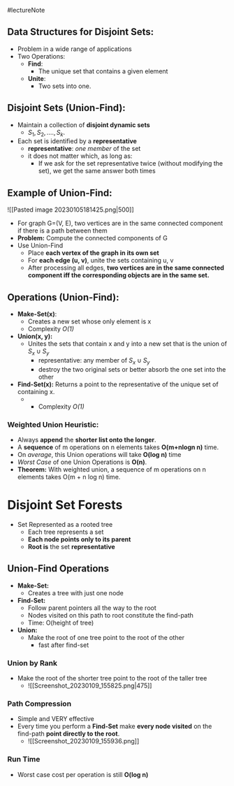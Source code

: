 #lectureNote
## Data Structures for Disjoint Sets:
- Problem in a wide range of applications
- Two Operations:
	- **Find**:
		- The unique set that contains a given element
	- **Unite**:
		- Two sets into one.

## Disjoint Sets (Union-Find):
- Maintain a collection of **disjoint dynamic sets** 
	- ${S_1, S_2, ...., S_k }$. 
- Each set is identified by a **representative**
	- **representative**: *one member* of the set
	- it does not matter which, as long as:
		- If we ask for the set representative twice (without modifying the set), we get the same answer both times

## Example of Union-Find:
![[Pasted image 20230105181425.png|500]]
- For graph G=(V, E), two vertices are in the same connected component if there is a path between them
- **Problem:** Compute the connected components of G
- Use Union-Find
	- Place **each vertex of the graph in its own set**
	- For **each edge (u, v)**, unite the sets containing u, v
	- After processing all edges, **two vertices are in the same connected component iff the corresponding objects are in the same set.**

## Operations (Union-Find):
- **Make-Set(x)**: 
	- Creates a new set whose only element is x
	- Complexity *O(1)*
- **Union(x, y):** 
	- Unites the sets that contain x and y into a new set that is the union of $S_x \cup S_y$
		- representative: any member of $S_x \cup S_y$
		- destroy the two original sets or better absorb the one set into the other
- **Find-Set(x):** Returns a point to the representative of the unique set of containing x.
	- - Complexity *O(1)*

### Weighted Union Heuristic:
- Always **append** the **shorter list onto the longer**.
- A **sequence** of m operations on n elements takes **O(m+nlogn n)** time.
- On *average*, this Union operations will take **O(log n)** time
- *Worst Case* of one Union Operations is **O(n)**.
- **Theorem:** With weighted union, a sequence of m operations on n elements takes O(m + n log n) time.

# Disjoint Set Forests
- Set Represented as a rooted tree
	- Each tree represents a set
	- **Each node points only to its parent**
	- **Root is** the set **representative**
## Union-Find Operations
- **Make-Set:**
	- Creates a tree with just one node
- **Find-Set:**
	- Follow parent pointers all the way to the root
	- Nodes visited on this path to root constitute the find-path
	- Time: O(height of tree)
- **Union:**
	- Make the root of one tree point to the root of the other
		- fast after find-set

### Union by Rank
- Make the root of the shorter tree point to the root of the taller tree
	- ![[Screenshot_20230109_155825.png|475]]
### Path Compression
- Simple and VERY effective
- Every time you perform a **Find-Set** make **every node visited** on the find-path **point directly to the root**.
	- ![[Screenshot_20230109_155936.png]]

### Run Time
- Worst case cost per operation is still **O(log n)**
